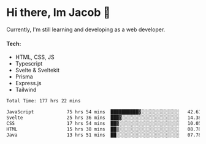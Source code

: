 # Hi there, Im Jacob 👋
Currently, I'm still learning and developing as a web developer.

#### Tech:
- HTML, CSS, JS
- Typescript
- Svelte & Sveltekit
- Prisma
- Express.js
- Tailwind

<!--START_SECTION:waka-->

```txt
Total Time: 177 hrs 22 mins

JavaScript            75 hrs 54 mins  ██████████▓░░░░░░░░░░░░░░   42.61 %
Svelte                25 hrs 36 mins  ███▓░░░░░░░░░░░░░░░░░░░░░   14.38 %
CSS                   17 hrs 54 mins  ██▓░░░░░░░░░░░░░░░░░░░░░░   10.05 %
HTML                  15 hrs 38 mins  ██▒░░░░░░░░░░░░░░░░░░░░░░   08.78 %
Java                  13 hrs 51 mins  ██░░░░░░░░░░░░░░░░░░░░░░░   07.78 %
```

<!--END_SECTION:waka-->
